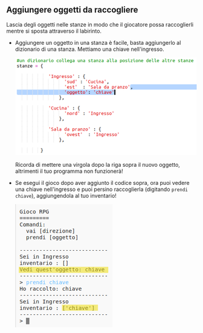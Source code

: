 ## Aggiungere oggetti da raccogliere

Lascia degli oggetti nelle stanze in modo che il giocatore possa raccoglierli mentre si sposta attraverso il labirinto.

+ Aggiungere un oggetto in una stanza è facile, basta aggiungerlo al dizionario di una stanza. Mettiamo una chiave nell'ingresso.
    
    ![screenshot](images/rpg-key.png)
    
    Ricorda di mettere una virgola dopo la riga sopra il nuovo oggetto, altrimenti il tuo programma non funzionerà!

+ Se esegui il gioco dopo aver aggiunto il codice sopra, ora puoi vedere una chiave nell'ingresso e puoi persino raccoglierla (digitando `prendi chiave`), aggiungendola al tuo inventario!
    
    ![screenshot](images/rpg-key-test.png)